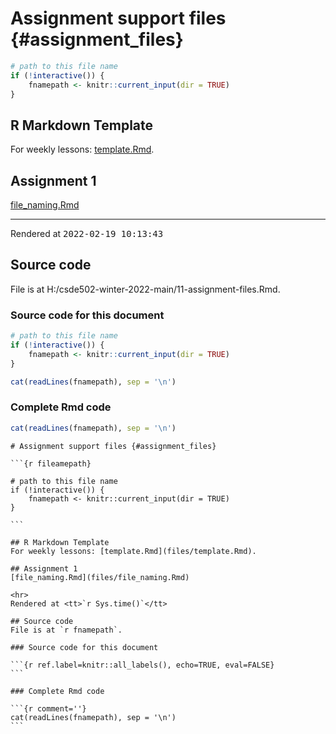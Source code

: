 # Assignment support files {#assignment_files}


```r
# path to this file name
if (!interactive()) {
    fnamepath <- knitr::current_input(dir = TRUE)
}
```

## R Markdown Template
For weekly lessons: [template.Rmd](files/template.Rmd).

## Assignment 1
[file_naming.Rmd](files/file_naming.Rmd)

<hr>
Rendered at <tt>2022-02-19 10:13:43</tt>

## Source code
File is at H:/csde502-winter-2022-main/11-assignment-files.Rmd.

### Source code for this document


```r
# path to this file name
if (!interactive()) {
    fnamepath <- knitr::current_input(dir = TRUE)
}

cat(readLines(fnamepath), sep = '\n')
```

### Complete Rmd code


```r
cat(readLines(fnamepath), sep = '\n')
```

````
# Assignment support files {#assignment_files}

```{r fileamepath}

# path to this file name
if (!interactive()) {
    fnamepath <- knitr::current_input(dir = TRUE)
}

```

## R Markdown Template
For weekly lessons: [template.Rmd](files/template.Rmd).

## Assignment 1
[file_naming.Rmd](files/file_naming.Rmd)

<hr>
Rendered at <tt>`r Sys.time()`</tt>

## Source code
File is at `r fnamepath`.

### Source code for this document

```{r ref.label=knitr::all_labels(), echo=TRUE, eval=FALSE}
```

### Complete Rmd code

```{r comment=''}
cat(readLines(fnamepath), sep = '\n')
```
````
